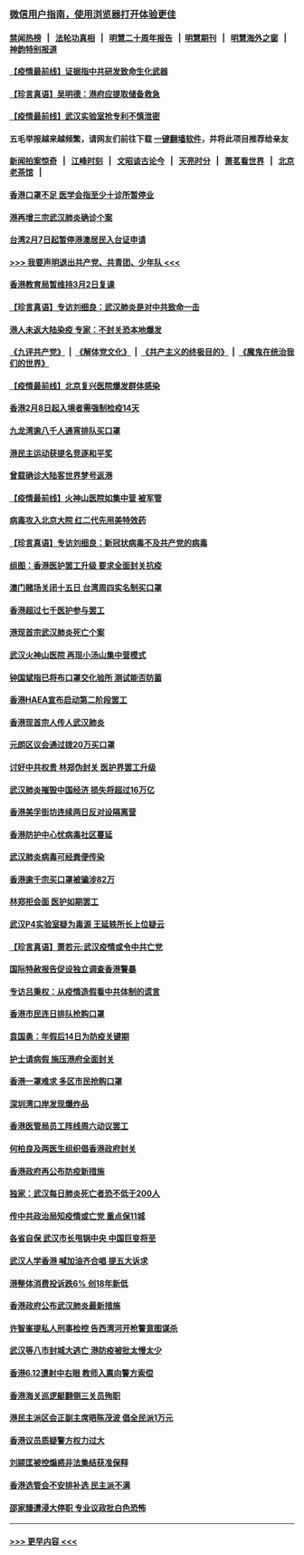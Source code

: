 ### [微信用户指南，使用浏览器打开体验更佳](https://github.com/gfw-breaker/banned-news1/blob/master/indexes/wechat-guide.md?t=0)
#### [禁闻热榜](热点新闻.md?t=0)  &nbsp;&nbsp;|&nbsp;&nbsp; [法轮功真相](https://github.com/gfw-breaker/truth/blob/master/README.md?t=0) &nbsp;&nbsp;|&nbsp;&nbsp; [明慧二十周年报告](https://github.com/gfw-breaker/mh-reports/blob/master/README.md?t=0) &nbsp;&nbsp;|&nbsp;&nbsp;[明慧期刊](https://github.com/gfw-breaker/mh-qikan) &nbsp;&nbsp;|&nbsp;&nbsp; [明慧海外之窗](https://github.com/gfw-breaker/mh-news/blob/master/README.md?t=0) &nbsp;&nbsp;|&nbsp;&nbsp; [神韵特别报道](https://github.com/gfw-breaker/mh-news/blob/master/shenyun.md?t=0)
#### [【疫情最前线】证据指中共研发致命生化武器](../pages/nsc415/n11853087.md?t=02082044) 
#### [【珍言真语】吴明德：港府应提取储备救急](../pages/nsc415/n11852734.md?t=02082044) 
#### [【疫情最前线】武汉实验室抢专利不慎泄密](../pages/nsc415/n11850310.md?t=02082044) 
#### 五毛举报越来越频繁，请网友们前往下载 [一键翻墙软件](https://github.com/gfw-breaker/ssr-accounts)，并将此项目推荐给亲友
#### [新闻拍案惊奇](https://github.com/gfw-breaker/banned-news1/blob/master/pages/link4.md) &nbsp;&nbsp;|&nbsp;&nbsp; [江峰时刻](https://github.com/gfw-breaker/banned-news1/blob/master/pages/link4.md) &nbsp;&nbsp;|&nbsp;&nbsp; [文昭谈古论今](https://github.com/gfw-breaker/banned-news1/blob/master/pages/link4.md) &nbsp;&nbsp;|&nbsp;&nbsp; [天亮时分](https://github.com/gfw-breaker/banned-news1/blob/master/pages/link4.md) &nbsp;&nbsp;|&nbsp;&nbsp; [萧茗看世界](https://github.com/gfw-breaker/banned-news1/blob/master/pages/link4.md) &nbsp;&nbsp;|&nbsp;&nbsp; [北京老茶馆](https://github.com/gfw-breaker/banned-news1/blob/master/pages/link4.md) &nbsp;&nbsp;|&nbsp;&nbsp; 
#### [香港口罩不足 医学会指至少十诊所暂停业](../pages/nsc415/n11850301.md?t=02082044) 
#### [港再增三宗武汉肺炎确诊个案](../pages/nsc415/n11850328.md?t=02082044) 
#### [台湾2月7日起暂停港澳居民入台证申请](../pages/nsc415/n11850304.md?t=02082044) 
#### [>>> 我要声明退出共产党、共青团、少年队 <<<](https://github.com/begood0513/goodnews/blob/master/quit/letter.md) 
#### [香港教育局暂维持3月2日复课](../pages/nsc415/n11850260.md?t=02082044) 
#### [【珍言真语】专访刘细良：武汉肺炎是对中共致命一击](../pages/nsc415/n11849934.md?t=02082044) 
#### [港人未返大陆染疫 专家：不封关恐本地爆发](../pages/nsc415/n11848021.md?t=02082044) 
#### [《九评共产党》](https://github.com/begood0513/9ping.md/blob/master/README.md) &nbsp;|&nbsp; [《解体党文化》](../../../../jtdwh.md/blob/master/README.md)  &nbsp;|&nbsp; [《共产主义的终极目的》](../../../../gczydzjmd.md/blob/master/README.md) &nbsp;|&nbsp; [《魔鬼在统治我们的世界》](../../../../mgztzwmdsj.md/blob/master/README.md) 
#### [【疫情最前线】北京复兴医院爆发群体感染](../pages/nsc415/n11847626.md?t=02082044) 
#### [香港2月8日起入境者需强制检疫14天](../pages/nsc415/n11847658.md?t=02082044) 
#### [九龙湾逾八千人通宵排队买口罩](../pages/nsc415/n11847647.md?t=02082044) 
#### [港民主运动获提名竞逐和平奖](../pages/nsc415/n11847633.md?t=02082044) 
#### [曾载确诊大陆客世界梦号返港](../pages/nsc415/n11847608.md?t=02082044) 
#### [【疫情最前线】火神山医院如集中营 被军管](../pages/nsc415/n11847524.md?t=02082044) 
#### [病毒攻入北京大院 红二代先用美特效药](../pages/nsc415/n11847427.md?t=02082044) 
#### [【珍言真语】专访刘细良：新冠状病毒不及共产党的病毒](../pages/nsc415/n11847164.md?t=02082044) 
#### [组图：香港医护罢工升级 要求全面封关抗疫](../pages/nsc415/n11844107.md?t=02082044) 
#### [澳门赌场关闭十五日 台湾周四实名制买口罩](../pages/nsc415/n11845083.md?t=02082044) 
#### [香港超过七千医护参与罢工](../pages/nsc415/n11845051.md?t=02082044) 
#### [港现首宗武汉肺炎死亡个案](../pages/nsc415/n11844998.md?t=02082044) 
#### [武汉火神山医院 再现小汤山集中营模式](../pages/nsc415/n11844763.md?t=02082044) 
#### [钟国斌指已将布口罩交化验所 测试能否防菌](../pages/nsc415/n11842783.md?t=02082044) 
#### [香港HAEA宣布启动第二阶段罢工](../pages/nsc415/n11842723.md?t=02082044) 
#### [香港现首宗人传人武汉肺炎](../pages/nsc415/n11842766.md?t=02082044) 
#### [元朗区议会通过拨20万买口罩](../pages/nsc415/n11842754.md?t=02082044) 
#### [讨好中共权贵 林郑伪封关 医护界罢工升级](../pages/nsc415/n11842359.md?t=02082044) 
#### [武汉肺炎摧毁中国经济 损失将超过16万亿](../pages/nsc415/n11839723.md?t=02082044) 
#### [香港美孚街坊连续两日反对设隔离营](../pages/nsc415/n11839962.md?t=02082044) 
#### [香港防护中心忧病毒社区蔓延](../pages/nsc415/n11839933.md?t=02082044) 
#### [武汉肺炎病毒可经粪便传染](../pages/nsc415/n11839939.md?t=02082044) 
#### [香港逾千宗买口罩被骗涉82万](../pages/nsc415/n11839914.md?t=02082044) 
#### [林郑拒会面 医护如期罢工](../pages/nsc415/n11839892.md?t=02082044) 
#### [武汉P4实验室疑为毒源 王延轶所长上位疑云](../pages/nsc415/n11835543.md?t=02082044) 
#### [【珍言真语】萧若元:武汉疫情或令中共亡党](../pages/nsc415/n11829394.md?t=02082044) 
#### [国际特赦报告促设独立调查香港警暴](../pages/nsc415/n11833845.md?t=02082044) 
#### [专访吕秉权：从疫情造假看中共体制的谎言](../pages/nsc415/n11833813.md?t=02082044) 
#### [香港市民连日排队抢购口罩](../pages/nsc415/n11833794.md?t=02082044) 
#### [袁国勇：年假后14日为防疫关键期](../pages/nsc415/n11831088.md?t=02082044) 
#### [护士请病假 施压港府全面封关](../pages/nsc415/n11831030.md?t=02082044) 
#### [香港一罩难求 多区市民抢购口罩](../pages/nsc415/n11831002.md?t=02082044) 
#### [深圳湾口岸发现爆炸品](../pages/nsc415/n11828802.md?t=02082044) 
#### [香港医管局员工阵线周六动议罢工](../pages/nsc415/n11828762.md?t=02082044) 
#### [何柏良及两医生组织倡香港政府封关](../pages/nsc415/n11828749.md?t=02082044) 
#### [香港政府再公布防疫新措施](../pages/nsc415/n11828716.md?t=02082044) 
#### [独家：武汉每日肺炎死亡者恐不低于200人](../pages/nsc415/n11828240.md?t=02082044) 
#### [传中共政治局知疫情或亡党 重点保11城](../pages/nsc415/n11828145.md?t=02082044) 
#### [各省自保 武汉市长甩锅中央 中国巨变将至](../pages/nsc415/n11828021.md?t=02082044) 
#### [武汉人学香港 喊加油齐合唱 提五大诉求](../pages/nsc415/n11827046.md?t=02082044) 
#### [港整体消费投诉跌6% 创18年新低](../pages/nsc415/n11817280.md?t=02082044) 
#### [香港政府公布武汉肺炎最新措施](../pages/nsc415/n11817152.md?t=02082044) 
#### [许智峯提私人刑事检控 告西湾河开枪警意图谋杀](../pages/nsc415/n11817132.md?t=02082044) 
#### [武汉等八市封城大逃亡 港防疫被批太慢太少](../pages/nsc415/n11817058.md?t=02082044) 
#### [香港6.12遭射中右眼 教师入禀向警方索偿](../pages/nsc415/n11814678.md?t=02082044) 
#### [香港海关巡逻艇翻侧三关员殉职](../pages/nsc415/n11814604.md?t=02082044) 
#### [港民主派区会正副主席晤陈茂波 倡全民派1万元](../pages/nsc415/n11814582.md?t=02082044) 
#### [香港议员质疑警方权力过大](../pages/nsc415/n11814560.md?t=02082044) 
#### [刘颕匡被控煽惑非法集结获准保释](../pages/nsc415/n11811727.md?t=02082044) 
#### [香港选管会不安排补选 民主派不满](../pages/nsc415/n11811691.md?t=02082044) 
#### [邵家臻遭浸大停职 专业议政批白色恐怖](../pages/nsc415/n11811670.md?t=02082044) 

----
#### [ >>> 更早内容 <<< ](../indexes/nsc415-earlier.md)
